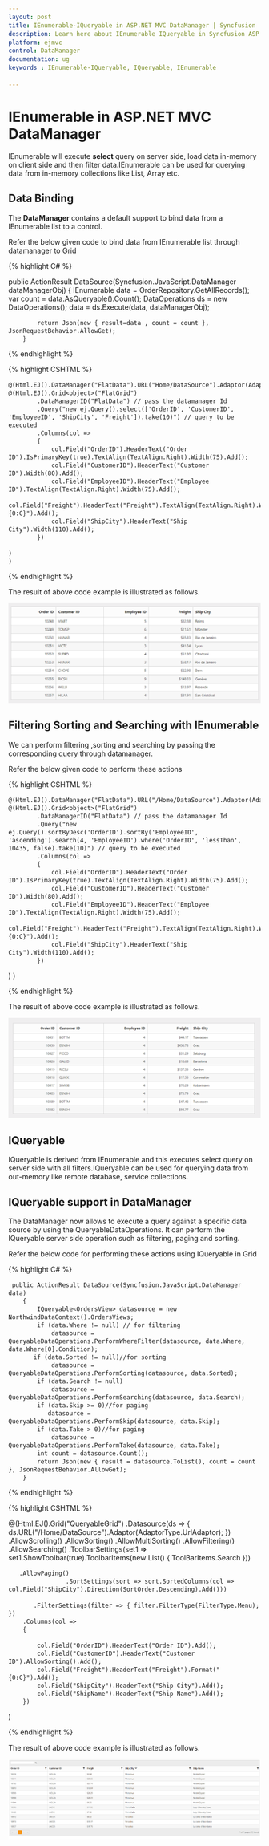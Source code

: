 ```yaml
---
layout: post
title: IEnumerable-IQueryable in ASP.NET MVC DataManager | Syncfusion
description: Learn here about IEnumerable IQueryable in Syncfusion ASP.NET MVC DataManager Control, its elements, and more.
platform: ejmvc
control: DataManager
documentation: ug
keywords : IEnumerable-IQueryable, IQueryable, IEnumerable

---
```


# IEnumerable in ASP.NET MVC DataManager

IEnumerable will execute **select** query on server side, load data in-memory on client side and then filter data.IEnumerable can be used for querying data from in-memory collections like List, Array etc.

## Data Binding

The **DataManager** contains a default support to bind data from a IEnumerable list to a control.  

Refer the below given code to bind data from IEnumerable list through datamanager to Grid

{% highlight C# %}

 public ActionResult DataSource(Syncfusion.JavaScript.DataManager dataManagerObj)
        {
            IEnumerable data = OrderRepository.GetAllRecords();
            var count = data.AsQueryable().Count();
            DataOperations ds = new DataOperations();
            data = ds.Execute(data, dataManagerObj);
            
            return Json(new { result=data , count = count }, JsonRequestBehavior.AllowGet);
        }

{% endhighlight %}

{% highlight CSHTML %}

    @(Html.EJ().DataManager("FlatData").URL("Home/DataSource").Adaptor(AdaptorType.UrlAdaptor))
    @(Html.EJ().Grid<object>("FlatGrid")
            .DataManagerID("FlatData") // pass the datamanager Id 
            .Query("new ej.Query().select(['OrderID', 'CustomerID', 'EmployeeID', 'ShipCity', 'Freight']).take(10)") // query to be executed
            .Columns(col =>
            {
                col.Field("OrderID").HeaderText("Order ID").IsPrimaryKey(true).TextAlign(TextAlign.Right).Width(75).Add();
                col.Field("CustomerID").HeaderText("Customer ID").Width(80).Add();
                col.Field("EmployeeID").HeaderText("Employee ID").TextAlign(TextAlign.Right).Width(75).Add();
                col.Field("Freight").HeaderText("Freight").TextAlign(TextAlign.Right).Width(75).Format("{0:C}").Add();
                col.Field("ShipCity").HeaderText("Ship City").Width(110).Add();
            })

    )
    )

{% endhighlight %}

The result of above code example is illustrated as follows.

![ASP.NET MVC DataManager Databinding](IEnumerable-IQueryable_images/aspnet-mvc-datamanager-databinding.png)

## Filtering Sorting and Searching with IEnumerable

We can perform filtering ,sorting and searching by passing the corresponding query through datamanager.

Refer the below given code to perform these actions

{% highlight CSHTML %}

    @(Html.EJ().DataManager("FlatData").URL("/Home/DataSource").Adaptor(AdaptorType.UrlAdaptor))
    @(Html.EJ().Grid<object>("FlatGrid")
            .DataManagerID("FlatData") // pass the datamanager Id 
            .Query("new ej.Query().sortByDesc('OrderID').sortBy('EmployeeID', 'ascending').search(4, 'EmployeeID').where('OrderID', 'lessThan', 10435, false).take(10)") // query to be executed
            .Columns(col =>
            {
                col.Field("OrderID").HeaderText("Order ID").IsPrimaryKey(true).TextAlign(TextAlign.Right).Width(75).Add();
                col.Field("CustomerID").HeaderText("Customer ID").Width(80).Add();
                col.Field("EmployeeID").HeaderText("Employee ID").TextAlign(TextAlign.Right).Width(75).Add();
                col.Field("Freight").HeaderText("Freight").TextAlign(TextAlign.Right).Width(75).Format("{0:C}").Add();
                col.Field("ShipCity").HeaderText("Ship City").Width(110).Add();
            })

)
    )

{% endhighlight %}

The result of above code example is illustrated as follows.

![ASP.NET MVC DataManager Query](IEnumerable-IQueryable_images/aspnet-mvc-datamanager-query.png)

## IQueryable

IQueryable is derived from IEnumerable and this executes select query on server side with all filters.IQueryable can be used for querying data from out-memory like remote database, service collections. 

## IQueryable support in DataManager

The DataManager now allows to execute a query against a specific data source by using the QueryableDataOperations. It can perform the IQueryable server side operation such as filtering, paging and sorting.

Refer the below code for performing these actions using IQueryable in Grid

{% highlight C# %}

     public ActionResult DataSource(Syncfusion.JavaScript.DataManager data)
        {
            IQueryable<OrdersView> datasource = new NorthwindDataContext().OrdersViews;
            if (data.Where != null) // for filtering
                datasource = QueryableDataOperations.PerformWhereFilter(datasource, data.Where, data.Where[0].Condition);
           if (data.Sorted != null)//for sorting
                datasource = QueryableDataOperations.PerformSorting(datasource, data.Sorted);
            if (data.Search != null)
                datasource = QueryableDataOperations.PerformSearching(datasource, data.Search);
            if (data.Skip >= 0)//for paging
               datasource = QueryableDataOperations.PerformSkip(datasource, data.Skip);
            if (data.Take > 0)//for paging
                datasource = QueryableDataOperations.PerformTake(datasource, data.Take);
            int count = datasource.Count();
            return Json(new { result = datasource.ToList(), count = count }, JsonRequestBehavior.AllowGet);      
        }

{% endhighlight %}

{% highlight CSHTML %}

   @(Html.EJ().Grid<OrdersView>("QueryableGrid")
        .Datasource(ds =>
        {
            ds.URL("/Home/DataSource").Adaptor(AdaptorType.UrlAdaptor);
        })
        .AllowScrolling()
        .AllowSorting()
        .AllowMultiSorting()
        .AllowFiltering()
        .AllowSearching()
                    .ToolbarSettings(set1 => set1.ShowToolbar(true).ToolbarItems(new List<ToolBarItems>() { ToolBarItems.Search }))

       .AllowPaging()
                    .SortSettings(sort => sort.SortedColumns(col => col.Field("ShipCity").Direction(SortOrder.Descending).Add()))

           .FilterSettings(filter => { filter.FilterType(FilterType.Menu); })
        .Columns(col =>
        {

            col.Field("OrderID").HeaderText("Order ID").Add();
            col.Field("CustomerID").HeaderText("Customer ID").AllowSorting().Add();
            col.Field("Freight").HeaderText("Freight").Format("{0:C}").Add();
            col.Field("ShipCity").HeaderText("Ship City").Add();
            col.Field("ShipName").HeaderText("Ship Name").Add();
        })
)

{% endhighlight %}

The result of above code example is illustrated as follows.

![ASP.NET MVC DataManager IQueryable](IEnumerable-IQueryable_images/aspnet-mvc-datamanager-iqueryable.png)